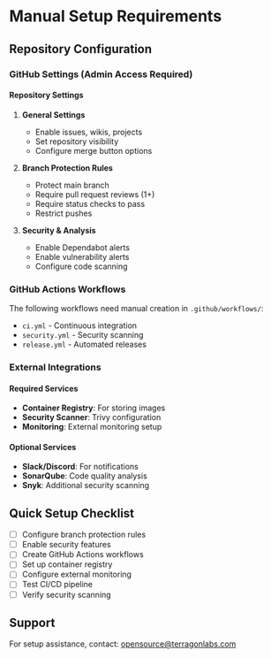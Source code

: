 # Manual Setup Requirements

## Repository Configuration

### GitHub Settings (Admin Access Required)

#### Repository Settings
1. **General Settings**
   - Enable issues, wikis, projects
   - Set repository visibility
   - Configure merge button options

2. **Branch Protection Rules**
   - Protect main branch
   - Require pull request reviews (1+)
   - Require status checks to pass
   - Restrict pushes

3. **Security & Analysis**
   - Enable Dependabot alerts
   - Enable vulnerability alerts
   - Configure code scanning

### GitHub Actions Workflows

The following workflows need manual creation in `.github/workflows/`:
- `ci.yml` - Continuous integration
- `security.yml` - Security scanning  
- `release.yml` - Automated releases

### External Integrations

#### Required Services
- **Container Registry**: For storing images
- **Security Scanner**: Trivy configuration
- **Monitoring**: External monitoring setup

#### Optional Services  
- **Slack/Discord**: For notifications
- **SonarQube**: Code quality analysis
- **Snyk**: Additional security scanning

## Quick Setup Checklist

- [ ] Configure branch protection rules
- [ ] Enable security features
- [ ] Create GitHub Actions workflows
- [ ] Set up container registry
- [ ] Configure external monitoring
- [ ] Test CI/CD pipeline
- [ ] Verify security scanning

## Support

For setup assistance, contact: opensource@terragonlabs.com